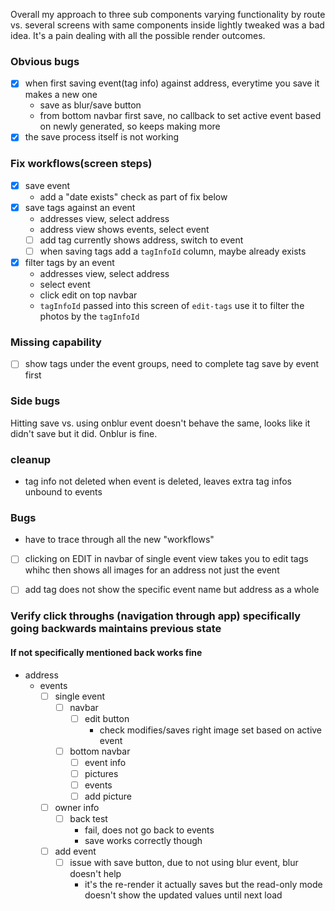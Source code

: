 Overall my approach to three sub components varying functionality by route vs. several screens with same components inside lightly tweaked
was a bad idea. It's a pain dealing with all the possible render outcomes.

### Obvious bugs
- [x] when first saving event(tag info) against address, everytime you save it makes a new one
    - save as blur/save button
    - from bottom navbar first save, no callback to set active event based on newly generated, so keeps making more 
- [x] the save process itself is not working

### Fix workflows(screen steps)
- [x] save event
    - add a "date exists" check as part of fix below
- [x] save tags against an event
    - addresses view, select address
    - address view shows events, select event
    - [ ] add tag currently shows address, switch to event
    - [ ] when saving tags add a `tagInfoId` column, maybe already exists
- [x] filter tags by an event
    - addresses view, select address
    - select event
    - click edit on top navbar
    - `tagInfoId` passed into this screen of `edit-tags` use it to filter the
        photos by the `tagInfoId`

### Missing capability
- [ ] show tags under the event groups, need to complete tag save by event first

### Side bugs
Hitting save vs. using onblur event doesn't behave the same, looks like it didn't save but it did. Onblur is fine.

### cleanup
- tag info not deleted when event is deleted, leaves extra tag infos unbound to events

### Bugs
- have to trace through all the new "workflows"
- [ ] clicking on EDIT in navbar of single event view takes you to edit tags whihc then shows all images for an address not just the event
- [ ] add tag does not show the specific event name but address as a whole


### Verify click throughs (navigation through app) specifically going backwards maintains previous state
#### If not specifically mentioned back works fine
- address
    - events
        - [ ] single event
            - [ ] navbar
                - [ ] edit button
                    - check modifies/saves right image set based on active event
            - [ ] bottom navbar
                - [ ] event info
                - [ ] pictures
                - [ ] events
                - [ ] add picture
        - [ ] owner info
            - [ ] back test
                - fail, does not go back to events
                - save works correctly though
        - [ ] add event
            - [ ] issue with save button, due to not using blur event, blur doesn't help
                - it's the re-render it actually saves but the read-only mode doesn't show the updated values until next load